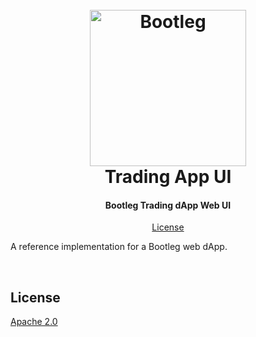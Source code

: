 <h1 align="center">
  <br/>
  <a href='https://github.com/ConsenSys/web3studio-bootleg'><img
      width='250px'
      alt='Bootleg'
      src="https://user-images.githubusercontent.com/5770007/52348724-02aa0780-29f3-11e9-9039-71880d1af2b6.png" /></a>
  <br/>
  Trading App UI
  <br/>
</h1>

<h4 align="center">
 Bootleg Trading dApp Web UI
</h4>

<p align="center">
  <a href="#license">License</a>
</p>

A reference implementation for a Bootleg web dApp.

<br/>

## License

[Apache 2.0](LICENSE)
